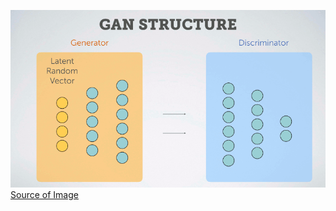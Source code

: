 ![](./GAN.gif)
[Source of Image](https://multithreaded.stitchfix.com/blog/2016/02/02/a-fontastic-voyage/)